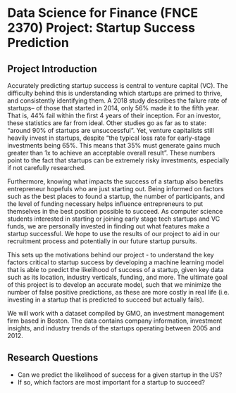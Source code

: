 # Data Science for Finance (FNCE 2370) Project: Startup Success Prediction

## Project Introduction

Accurately predicting startup success is central to venture capital (VC). The difficulty behind this is understanding which startups are primed to thrive, and consistently identifying them. A 2018 study describes the failure rate of startups– of those that started in 2014, only 56% made it to the fifth year. That is, 44% fail within the first 4 years of their inception. For an investor, these statistics are far from ideal. Other studies go as far as to state: “around 90% of startups are unsuccessful”. Yet, venture capitalists still heavily invest in startups, despite “the typical loss rate for early-stage investments being 65%. This means that 35% must generate gains much greater than 1x to achieve an acceptable overall result”. These numbers point to the fact that startups can be extremely risky investments, especially if not carefully researched.

Furthermore, knowing what impacts the success of a startup also benefits entrepreneur hopefuls who are just starting out. Being informed on factors such as the best places to found a startup, the number of participants, and the level of funding necessary helps influence entrepreneurs to put themselves in the best position possible to succeed. As computer science students interested in starting or joining early stage tech startups and VC funds, we are personally invested in finding out what features make a startup successful. We hope to use the results of our project to aid in our recruitment process and potentially in our future startup pursuits.

This sets up the motivations behind our project - to understand the key factors critical to startup success by developing a machine learning model that is able to predict the likelihood of success of a startup, given key data such as its location, industry verticals, funding, and more. The ultimate goal of this project is to develop an accurate model, such that we minimize the number of false positive predictions, as these are more costly in real life (i.e. investing in a startup that is predicted to succeed but actually fails).

We will work with a dataset compiled by GMO, an investment management firm based in Boston. The data contains company information, investment insights, and industry trends of the startups operating between 2005 and 2012.

## Research Questions

- Can we predict the likelihood of success for a given startup in the US?
- If so, which factors are most important for a startup to succeed?
